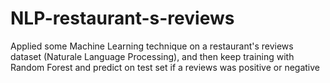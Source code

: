 # NLP-restaurant-s-reviews
Applied some Machine Learning technique on a restaurant's reviews dataset (Naturale Language Processing), and then keep training with Random Forest and predict on test set if a reviews was positive or negative
